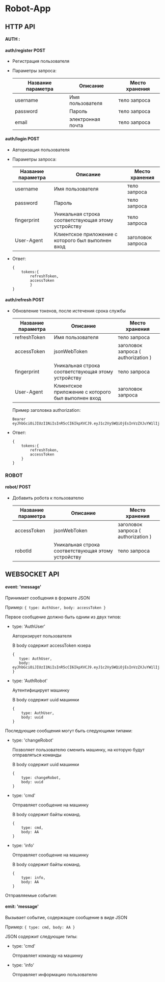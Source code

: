 # Robot-App

## HTTP API


#### AUTH :
#### auth/register POST
        
* Регистрация пользователя
      
* Параметры запроса:      
        
    Название параметра | Описание | Место хранения
    ------------ | ------------- | -------------
    username | Имя пользователя | тело запроса
    password | Пароль | тело запроса
    email | электронная почта | тело запроса
        
#### auth/login POST
     
* Авторизация пользователя

* Параметры запроса:
     
     Название параметра | Описание | Место хранения
     ------------ | ------------- | -------------
     username | Имя пользователя | тело запроса
     password | Пароль | тело запроса
     fingerprint | Уникальная строка соответствующая этому устройству | тело запроса
     User-Agent | Клиентское приложение с которого был выполнен вход | заголовок запроса
             
* Ответ: 
     
    ``` 
    {
        tokens:{
            refreshToken,
            accessToken
            }
    }     
    ```
#### auth/refresh POST
    
* Обновление токенов, после истечения срока службы
   
    Название параметра | Описание | Место хранения
    ------------ | ------------- | -------------
    refreshToken | Имя пользователя | тело запроса
    accessToken | jsonWebToken   | заголовок запроса ( authorization ) 
    fingerprint | Уникальная строка соответствующая этому устройству | тело запроса
    User-Agent | Клиентское приложение с которого был выполнен вход | заголовок запроса
        
    Пример заголовка authorization: 
    ```
    Bearer eyJhbGciOiJIUzI1NiIsInR5cCI6IkpXVCJ9.eyJ1c2VySWQiOjEsInVzZXJuYW1lIjoicml0ZXZpIiwiZW1haWwiOiJyaXRldmlAZ21haWwuY29tIiwiaWF0IjoxNjA0MzU1NTA2LCJleHAiOjE2MDQzNTczMDZ9.5BkgyXFz70I5w1pGaRgd7B3ZcUS5HQVzxdH3IsBj0lw     
    ```  
        
* Ответ:
    ``` 
    {
        tokens:{
            refreshToken,
            accessToken
        }
    }     
    ```
     

### ROBOT
#### robot/ POST
        
* Добавить робота к пользователю
        
     Название параметра | Описание | Место хранения
     ------------ | ------------- | -------------
     accessToken | jsonWebToken   | заголовок запроса ( authorization ) 
     robotId | Уникальная строка соответствующая этому устройству | тело запроса      
                
                
## WEBSOCKET API

#### event: 'message'
    
Принимает сообщения в формате JSON
    
Пример:
    ```
        {
            type: AuthUser,
            body: accessToken
        }
    ```

Первое сообщение должно быть одним из двух типов:
    
* type: 'AuthUser'        
        
     Авторизирует пользователя
     
     В body содержит accessToken юзера
     ```
     {
        type: AuthUser,
        body: eyJhbGciOiJIUzI1NiIsInR5cCI6IkpXVCJ9.eyJ1c2VySWQiOjEsInVzZXJuYW1lIjoicml0ZXZpIiwiZW1haWwiOiJyaXRldmlAZ21haWwuY29tIiwiaWF0IjoxNjA0MzU1NTA2LCJleHAiOjE2MDQzNTczMDZ9.5BkgyXFz70I5w1pGaRgd7B3ZcUS5HQVzxdH3IsBj0lw
     }
     ```
* type: 'AuthRobot'
     
     Аутентифицирует машинку
     
     В body содержит uuid машинки
    
     ```
     {
         type: AuthUser,
         body: uuid
     }
     ```
  
Последующие сообщения могут быть следующими типами:

* type: 'changeRobot'
    
    Позволяет пользователю сменить машинку, на которую будут отправляться команды
   
   В body содержит uuid машинки
     ```
     {
         type: changeRobot,
         body: uuid
     }
     ```    
    
* type: 'cmd'
    
    Отправляет сообщение на машинку
    
    В body содержит байты команд.
    
     ```
     {
         type: cmd,
         body: AA
     }
     ```     
    
* type: 'info'
    
    Отправляет сообщение на машинку
    
    В body содержит байты команд.
    
     ```
     {
         type: info,
         body: AA
     }
     ```     
    
    
Отправляемые события:

#### emit: 'message'
    
Вызывает событие, содержащее сообщение в виде JSON

Пример:
    ```
        {
            type: cmd,
            body: AA
        }
    ```

JSON содержит следующие типы:

* type: 'cmd'
    
    Отправляет команду на машинку
    

* type: 'info'
    
    Отправляет информацию пользователю
    
